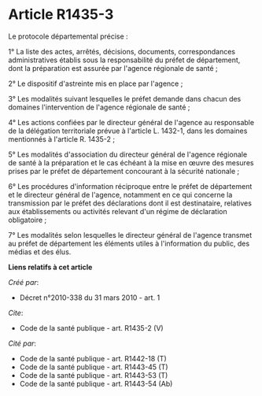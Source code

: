 # Article R1435-3

Le protocole départemental précise : 

1° La liste des actes, arrêtés, décisions, documents, correspondances administratives établis sous la responsabilité du
préfet de département, dont la préparation est assurée par l'agence régionale de santé ; 

2° Le dispositif d'astreinte mis en place par l'agence ; 

3° Les modalités suivant lesquelles le préfet demande dans chacun des domaines l'intervention de l'agence régionale de
santé ; 

4° Les actions confiées par le directeur général de l'agence au responsable de la délégation territoriale prévue à l'article
L. 1432-1, dans les domaines mentionnés à l'article R. 1435-2 ; 

5° Les modalités d'association du directeur général de l'agence régionale de santé à la préparation et le cas échéant à la
mise en œuvre des mesures prises par le préfet de département concourant à la sécurité nationale ; 

6° Les procédures d'information réciproque entre le préfet de département et le directeur général de l'agence, notamment en
ce qui concerne la transmission par le préfet des déclarations dont il est destinataire, relatives aux établissements ou
activités relevant d'un régime de déclaration obligatoire ; 

7° Les modalités selon lesquelles le directeur général de l'agence transmet au préfet de département les éléments utiles à
l'information du public, des médias et des élus.

**Liens relatifs à cet article**

_Créé par_:

  - Décret n°2010-338 du 31 mars 2010 - art. 1

_Cite_:

  - Code de la santé publique - art. R1435-2 (V)

_Cité par_:

  - Code de la santé publique - art. R1442-18 (T)
  - Code de la santé publique - art. R1443-45 (T)
  - Code de la santé publique - art. R1443-53 (T)
  - Code de la santé publique - art. R1443-54 (Ab)

